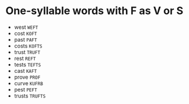 # One-syllable words with F as V or S

* west `WEFT`
* cost `KOFT`
* past `PAFT`
* costs `KOFTS`
* trust `TRUFT`
* rest `REFT`
* tests `TEFTS`
* cast `KAFT`
* prove `PROF`
* curve `KUFRB`
* pest `PEFT`
* trusts `TRUFTS`
